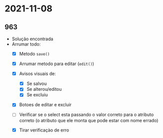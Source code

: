 # 2021-11-08

## 963
- Solução encontrada
- Arrumar todo:
  - [x] Metodo `save()`
  - [x] Arrumar metodo para editar (`edit()`)
  - [x] Avisos visuais de:
    - [x] Se salvou
    - [x] Se alterou/editou
    - [x] Se excluiu
  - [x] Botoes de editar e excluir
  - [ ] Verificar se o select esta passando o valor correto para o atributo correto (o atributo que ele monta que pode estar com nome errado)

  - [x] Tirar verificaçào de erro